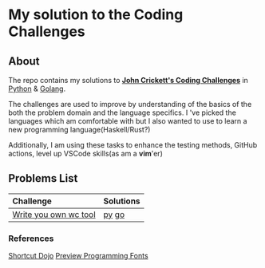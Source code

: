 # My solution to the Coding Challenges

## About

The repo contains my solutions to [**John Crickett's Coding Challenges**](https://codingchallenges.fyi/challenges/intro) in [Python](py/README.md) & [Golang](go/README.md).

The challenges are used to improve by understanding of the basics of the both the problem domain and the language specifics. I 've picked the languages which am comfortable with but I also wanted to use to learn a new programming language(Haskell/Rust?)

Additionally, I am using these tasks to enhance the testing methods, GitHub actions, level up VSCode skills(as am a **vim**'er)

## Problems List

| Challenge | Solutions |
| :---      |:---         |
| [Write you own wc tool](https://codingchallenges.fyi/challenges/challenge-wc>)| [py](py/wordcount/README.md) [go](go/wordcount/README.md)

### References

[Shortcut Dojo](https://www.shortcutfoo.com/)
[Preview Programming Fonts](https://www.programmingfonts.org/#font3270)
